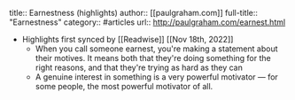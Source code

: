 title:: Earnestness (highlights)
author:: [[paulgraham.com]]
full-title:: "Earnestness"
category:: #articles
url:: http://paulgraham.com/earnest.html

- Highlights first synced by [[Readwise]] [[Nov 18th, 2022]]
	- When you call someone earnest, you're making a statement about their
	  motives. It means both that they're doing something for the right
	  reasons, and that they're trying as hard as they can
	- A genuine interest 
	  in something is a very powerful motivator — for
	  some people, the most powerful motivator of all.